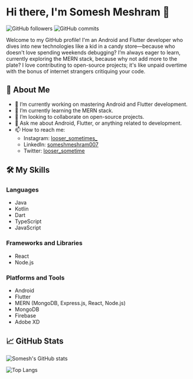# Hi there, I'm Somesh Meshram 👋

![GitHub followers](https://img.shields.io/github/followers/somesh-mesh?label=Follow&style=social)
![GitHub commits](https://img.shields.io/github/commit-activity/y/somesh-mesh/somesh-mesh?style=social)

Welcome to my GitHub profile! I'm an Android and Flutter developer who dives into new technologies like a kid in a candy store—because who doesn't love spending weekends debugging? I’m always eager to learn, currently exploring the MERN stack, because why not add more to the plate? I love contributing to open-source projects; it's like unpaid overtime with the bonus of internet strangers critiquing your code.

## 🚀 About Me

- 🔭 I’m currently working on mastering Android and Flutter development.
- 🌱 I’m currently learning the MERN stack.
- 👯 I’m looking to collaborate on open-source projects.
- 💬 Ask me about Android, Flutter, or anything related to development.
- 📫 How to reach me: 
  - Instagram: [looser_sometimes_](https://www.instagram.com/looser_sometimes_/)
  - LinkedIn: [someshmeshram007](https://www.linkedin.com/in/someshmeshram007/)
  - Twitter: [looser_sometime](https://twitter.com/looser_sometime)

## 🛠️ My Skills

### Languages
- Java
- Kotlin
- Dart
- TypeScript
- JavaScript

### Frameworks and Libraries
- React
- Node.js

### Platforms and Tools
- Android
- Flutter
- MERN (MongoDB, Express.js, React, Node.js)
- MongoDB
- Firebase
- Adobe XD

## 📈 GitHub Stats

![Somesh's GitHub stats](https://github-readme-stats.vercel.app/api?username=somesh-mesh&show_icons=true&theme=radical)

![Top Langs](https://github-readme-stats.vercel.app/api/top-langs/?username=somesh-mesh&layout=compact&theme=radical)
